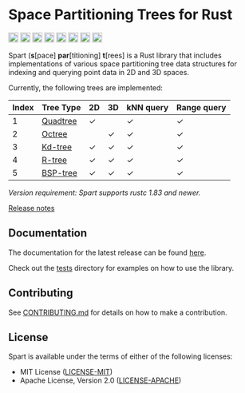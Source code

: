 # Space Partitioning Trees for Rust

[<img alt="Tests" src="https://img.shields.io/github/actions/workflow/status/habedi/spart/tests.yml?label=Tests&style=for-the-badge&labelColor=555555&logo=github" height="20">](https://github.com/habedi/spart/actions/workflows/tests.yml)
[<img alt="Code Coverage" src="https://img.shields.io/codecov/c/github/habedi/spart?style=for-the-badge&labelColor=555555&logo=codecov" height="20">](https://codecov.io/gh/habedi/spart)
[<img alt="CodeFactor" src="https://img.shields.io/codefactor/grade/github/habedi/spart?style=for-the-badge&labelColor=555555&logo=codefactor" height="20">](https://www.codefactor.io/repository/github/habedi/spart)
[<img alt="Crates.io" src="https://img.shields.io/crates/v/spart.svg?style=for-the-badge&color=fc8d62&logo=rust" height="20">](https://crates.io/crates/spart)
[<img alt="Docs.rs" src="https://img.shields.io/badge/docs.rs-spart-66c2a5?style=for-the-badge&labelColor=555555&logo=docs.rs" height="20">](https://docs.rs/spart)
[<img alt="Downloads" src="https://img.shields.io/crates/d/spart?style=for-the-badge&labelColor=555555&logo=rust" height="20">](https://crates.io/crates/spart)
[<img alt="Docs" src="https://img.shields.io/badge/docs-latest-3776ab?style=for-the-badge&labelColor=555555&logo=readthedocs" height="20">](docs)
[<img alt="License" src="https://img.shields.io/badge/license-MIT%2FApache--2.0-007ec6?style=for-the-badge&labelColor=555555&logo=open-source-initiative" height="20">](https://github.com/habedi/spart)

Spart (**s**[pace] **par**[titioning] **t**[rees] is a Rust library that includes implementations of various
space partitioning tree data structures for indexing and querying point data in 2D and 3D spaces.

Currently, the following trees are implemented:

| Index | Tree Type                                          | 2D | 3D | kNN query | Range query |
|-------|----------------------------------------------------|----|----|-----------|-------------|
| 1     | [Quadtree](https://en.wikipedia.org/wiki/Quadtree) | ✓  |    | ✓         | ✓           |
| 2     | [Octree](https://en.wikipedia.org/wiki/Octree)     |    | ✓  | ✓         | ✓           |
| 3     | [Kd-tree](https://en.wikipedia.org/wiki/K-d_tree)  | ✓  | ✓  | ✓         | ✓           |
| 4     | [R-tree](https://en.wikipedia.org/wiki/R-tree)     | ✓  | ✓  | ✓         | ✓           |
| 5     | [BSP-tree](https://en.wikipedia.org/wiki/BSP-tree) | ✓  | ✓  | ✓         | ✓           |

*Version requirement: Spart supports rustc 1.83 and newer.*

[Release notes](https://github.com/habedi/spart/releases)

## Documentation

The documentation for the latest release can be found [here](docs).

Check out the [tests](tests/) directory for examples on how to use the library.

## Contributing

See [CONTRIBUTING.md](CONTRIBUTING.md) for details on how to make a contribution.

## License

Spart is available under the terms of either of the following licenses:

* MIT License ([LICENSE-MIT](LICENSE-MIT))
* Apache License, Version 2.0 ([LICENSE-APACHE](LICENSE-APACHE))
